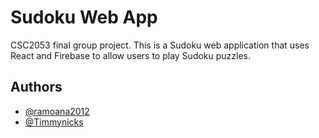 # Sudoku Web App

CSC2053 final group project. This is a Sudoku web application that uses React and Firebase to allow users to play Sudoku puzzles. 

## Authors

- [@ramoana2012](https://github.com/ramoana2012)
- [@Timmynicks](https://github.com/Timmynicks)

